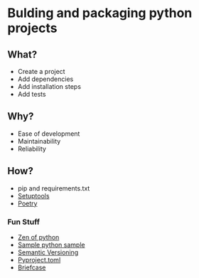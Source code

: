 # Bulding and packaging python projects

## What? 
- Create a project
- Add dependencies
- Add installation steps
- Add tests

## Why?
- Ease of development
- Maintainability
- Reliability

## How?
- pip and requirements.txt
- [Setuptools](https://setuptools.readthedocs.io/en/latest/setuptools.html)
- [Poetry](https://python-poetry.org/)

### Fun Stuff
- [Zen of python](https://www.python.org/doc/humor/#id1)
- [Sample python sample](https://github.com/pypa/sampleproject/blob/master/setup.py)
- [Semantic Versioning](https://semver.org/)
- [Pyproject.toml](https://www.python.org/dev/peps/pep-0518/)
- [Briefcase](https://briefcase.readthedocs.io/en/latest/)
